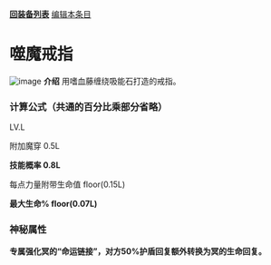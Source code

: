 [**回装备列表**](index.md)   [编辑本条目](https://github.com/GuguTown/Wiki/edit/main/equip/噬魔戒指.md)
# 噬魔戒指
![image](https://user-images.githubusercontent.com/35645329/193886601-b3791b29-2619-4b8a-a7b4-1aac8182eb41.png) **介绍** 用嗜血藤缠绕吸能石打造的戒指。   
### 计算公式（共通的百分比乘部分省略）
LV.L   

附加魔穿 0.5L    

**技能概率 0.8L**    

每点力量附带生命值 floor(0.15L)    

**最大生命% floor(0.07L)**    

### 神秘属性
**<p title="尚不确定对冥的加成程度，请谨慎尝试新装备新流派">专属强化冥的“命运链接”，对方50%护盾回复额外转换为冥的生命回复。</p>**
